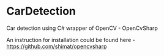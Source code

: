 CarDetection
============

Car detection using C# wrapper of OpenCV - OpenCvSharp 

An instruction for installation could be found here - https://github.com/shimat/opencvsharp
